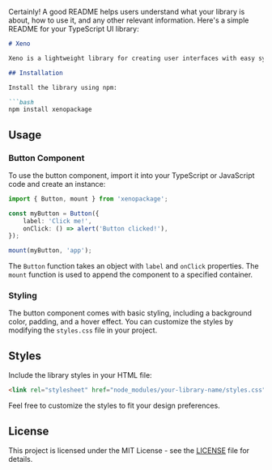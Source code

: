 Certainly! A good README helps users understand what your library is about, how to use it, and any other relevant information. Here's a simple README for your TypeScript UI library:

```markdown
# Xeno

Xeno is a lightweight library for creating user interfaces with easy syntax. It provides a simple button component with basic styling.

## Installation

Install the library using npm:

```bash
npm install xenopackage
```

## Usage

### Button Component

To use the button component, import it into your TypeScript or JavaScript code and create an instance:

```typescript
import { Button, mount } from 'xenopackage';

const myButton = Button({
    label: 'Click me!',
    onClick: () => alert('Button clicked!'),
});

mount(myButton, 'app');
```

The `Button` function takes an object with `label` and `onClick` properties. The `mount` function is used to append the component to a specified container.

### Styling

The button component comes with basic styling, including a background color, padding, and a hover effect. You can customize the styles by modifying the `styles.css` file in your project.

## Styles

Include the library styles in your HTML file:

```html
<link rel="stylesheet" href="node_modules/your-library-name/styles.css">
```

Feel free to customize the styles to fit your design preferences.

## License

This project is licensed under the MIT License - see the [LICENSE](LICENSE.MD) file for details.
```
